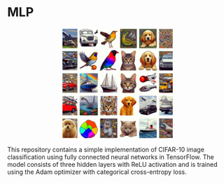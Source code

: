 # MLP
 


<div style="text-align: center;">
    <img src="cifar10.jpeg" alt="Example Image" style="width: 50%;">
</div>




 This repository contains a simple implementation of CIFAR-10 image classification using fully connected neural networks in TensorFlow. The model consists of three hidden layers with ReLU activation and is trained using the Adam optimizer with categorical cross-entropy loss. 
